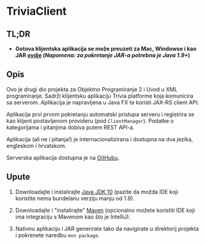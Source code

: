 # TriviaClient

## TL;DR
* **Gotova klijentska aplikacija se može preuzeti za Mac, Windowse i kao JAR [ovdje](https://drive.google.com/open?id=1T8gWPx-VExwQIaaZ3CYgZUo1xAIyfBu7) (*Napomena: za pokretanje JAR-a potrebna je Java 1.9+*)**

## Opis
Ovo je drugi dio projekta za Objektno Programiranje 2 i Uvod u XML programiranje.
Sadrži klijentsku aplikaciju Trivia platforme koja komunicira sa serverom. Aplikacija je napravljena u Java FX te koristi JAX-RS client API.

Aplikacija prvi prvom pokretanju automatski pristupa serveru i registrira se kao klijent postavljenom provideru (pod `ClientManager`). Podatke o kategorijama i pitanjima dobiva putem REST API-a.

Aplikacija (ali ne i pitanja!) je internacionalizirana i dostupna na dva jezika, engleskom i hrvatskom.

Serverska aplikacija dostupna je na [GitHubu](https://github.com/Internecivus/TriviaServer).

## Upute
1. Downloadajte i instalirajte [Java JDK 10](http://www.oracle.com/technetwork/java/javase/downloads/jdk10-downloads-4416644.html)
(pazite da možda IDE koji koristite nema bundelanu verziju manju od 1.9).

2. Downloadajte i "instalirajte" [Maven](https://maven.apache.org) (opcionalno možete koristiti IDE koji ima integraciju s Mavenom kao što je IntelliJ).

3. Nativnu aplikaciju i JAR generirate tako da navigirate u direktorij projekta i pokrenete naredbu `mvn package`.